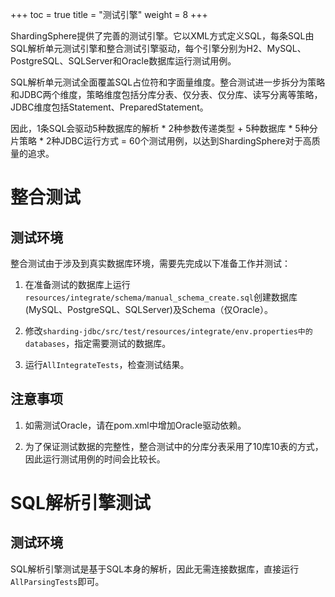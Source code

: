 +++
toc = true
title = "测试引擎"
weight = 8
+++

ShardingSphere提供了完善的测试引擎。它以XML方式定义SQL，每条SQL由SQL解析单元测试引擎和整合测试引擎驱动，每个引擎分别为H2、MySQL、PostgreSQL、SQLServer和Oracle数据库运行测试用例。

SQL解析单元测试全面覆盖SQL占位符和字面量维度。整合测试进一步拆分为策略和JDBC两个维度，策略维度包括分库分表、仅分表、仅分库、读写分离等策略，JDBC维度包括Statement、PreparedStatement。

因此，1条SQL会驱动5种数据库的解析 * 2种参数传递类型 + 5种数据库 * 5种分片策略 * 2种JDBC运行方式 = 60个测试用例，以达到ShardingSphere对于高质量的追求。

# 整合测试

## 测试环境

整合测试由于涉及到真实数据库环境，需要先完成以下准备工作并测试：

1. 在准备测试的数据库上运行`resources/integrate/schema/manual_schema_create.sql`创建数据库(MySQL、PostgreSQL、SQLServer)及Schema（仅Oracle）。

1. 修改`sharding-jdbc/src/test/resources/integrate/env.properties中的databases`，指定需要测试的数据库。

1. 运行`AllIntegrateTests`，检查测试结果。

## 注意事项

1. 如需测试Oracle，请在pom.xml中增加Oracle驱动依赖。

1. 为了保证测试数据的完整性，整合测试中的分库分表采用了10库10表的方式，因此运行测试用例的时间会比较长。

# SQL解析引擎测试

## 测试环境

SQL解析引擎测试是基于SQL本身的解析，因此无需连接数据库，直接运行`AllParsingTests`即可。

